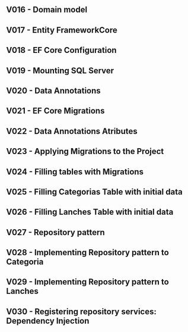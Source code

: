 ## V016 - Domain model

## V017 - Entity FrameworkCore

## V018 - EF Core Configuration

## V019 - Mounting SQL Server

## V020 - Data Annotations

## V021 - EF Core Migrations

## V022 - Data Annotations Atributes

## V023 - Applying Migrations to the Project

## V024 - Filling tables with Migrations

## V025 - Filling Categorias Table with initial data

## V026 - Filling Lanches Table with initial data

## V027 - Repository pattern

## V028 - Implementing Repository pattern to Categoria

## V029 - Implementing Repository pattern to Lanches

## V030 - Registering repository services: Dependency Injection